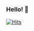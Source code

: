 ### Hello! 👋

[![Hits](https://hits.seeyoufarm.com/api/count/incr/badge.svg?url=https%3A%2F%2Fgithub.com%2Fchakravarthi589&count_bg=%23242525&title_bg=%23E1004D&icon=&icon_color=%23E7E7E7&title=Hits&edge_flat=false)](https://hits.seeyoufarm.com)
